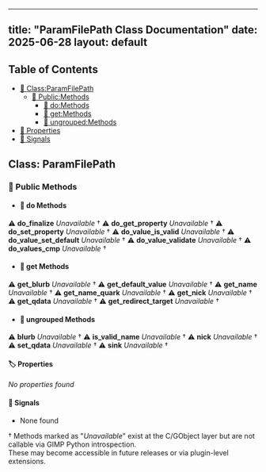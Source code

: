 <!-- Formatted by A³BS formatter.py -->
<!-- Generated by A³BS document.py -->
---
title: "ParamFilePath Class Documentation"
date: 2025-06-28
layout: default
---

## Table of Contents
- [🔧 Class:ParamFilePath](#class-paramfilepath)
  - [ 🔹 Public:Methods](#public-methods)
    - [ 🔹 do:Methods](#do-methods)
    - [ 🔹 get:Methods](#get-methods)
    - [ 🔹 ungrouped:Methods](#ungrouped-methods)
- [🔧 Properties](#properties-)
- [🔧 Signals](#signals-)
## Class: ParamFilePath
### 🔹 Public Methods
<a name="public-methods"></a>
- #### 🔹 do Methods
<a name="do-methods"></a>
⚠️ **do_finalize** _Unavailable_ †
⚠️ **do_get_property** _Unavailable_ †
⚠️ **do_set_property** _Unavailable_ †
⚠️ **do_value_is_valid** _Unavailable_ †
⚠️ **do_value_set_default** _Unavailable_ †
⚠️ **do_value_validate** _Unavailable_ †
⚠️ **do_values_cmp** _Unavailable_ †
- #### 🔹 get Methods
<a name="get-methods"></a>
⚠️ **get_blurb** _Unavailable_ †
⚠️ **get_default_value** _Unavailable_ †
⚠️ **get_name** _Unavailable_ †
⚠️ **get_name_quark** _Unavailable_ †
⚠️ **get_nick** _Unavailable_ †
⚠️ **get_qdata** _Unavailable_ †
⚠️ **get_redirect_target** _Unavailable_ †
- #### 🔹 ungrouped Methods
<a name="ungrouped-methods"></a>
⚠️ **blurb** _Unavailable_ †
⚠️ **is_valid_name** _Unavailable_ †
⚠️ **nick** _Unavailable_ †
⚠️ **set_qdata** _Unavailable_ †
⚠️ **sink** _Unavailable_ †
#### 🏷️ Properties
<a name="properties-"></a>
_No properties found_
#### 📣 Signals<a name="signals-"></a>
- None found

† Methods marked as "_Unavailable_" exist at the C/GObject layer but are not callable via GIMP Python introspection.  
These may become accessible in future releases or via plugin-level extensions.